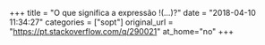 +++
title = "O que significa a expressão !(...)?"
date = "2018-04-10 11:34:27"
categories = ["sopt"]
original_url = "https://pt.stackoverflow.com/q/290021"
at_home="no"
+++


